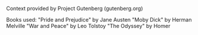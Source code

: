 Context provided by Project Gutenberg (gutenberg.org)

Books used:
  "Pride and Prejudice" by Jane Austen
  "Moby Dick" by Herman Melville
  "War and Peace" by Leo Tolstoy
  "The Odyssey" by Homer
